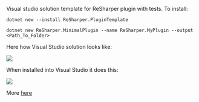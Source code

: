 Visual studio solution template for ReSharper plugin with tests. 
To install:

`dotnet new --install ReSharper.PluginTemplate`

`dotnet new ReSharper.MinimalPlugin --name ReSharper.MyPlugin --output <Path_To_Folder>`

Here how Visual Studio solution looks like:

![](https://i.imgur.com/oxmV29t.png)

When installed into Visual Studio it does this:

![](https://i.imgur.com/E0mfKZ1.png)

More [here](http://drugalya.com/resharper-plugin-template-with-tests)

